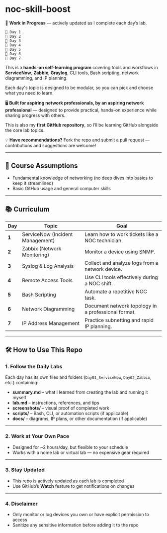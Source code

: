# noc-skill-boost

🚧 **Work in Progress** — actively updated as I complete each day’s lab.

    🏁 Day 1
    🏁 Day 2
    🚧 Day 3
    🚧 Day 4
    🚧 Day 5
    🚧 Day 6
    🚧 Day 7

This is a **hands-on self-learning program** covering tools and workflows in **ServiceNow**, **Zabbix**, **Graylog**, CLI tools, Bash scripting, network diagramming, and IP planning. 

Each day's topic is designed to be modular, so you can pick and choose what you need to learn.  

🖥️ **Built for aspiring network professionals, by an aspiring network professional** — designed to provide practical, hands-on experience while sharing progress with others.  

This is also my **first GitHub repository**, so I’ll be learning GitHub alongside the core lab topics.  

💡 **Have recommendations?** Fork the repo and submit a pull request — contributions and suggestions are welcome!  

---

## 📌 Course Assumptions
- Fundamental knowledge of networking (no deep dives into basics to keep it streamlined)  
- Basic GitHub usage and general computer skills  

---

## 📚 Curriculum  

| Day | Topic | Goal |
|-----|-------|------|
| **1** | ServiceNow (Incident Management) | Learn how to work tickets like a NOC technician. |
| **2** | Zabbix (Network Monitoring) | Monitor a device using SNMP. |
| **3** | Syslog & Log Analysis | Collect and analyze logs from a network device. |
| **4** | Remote Access Tools | Use CLI tools effectively during a NOC shift. |
| **5** | Bash Scripting | Automate a repetitive NOC task. |
| **6** | Network Diagramming | Document network topology in a professional format. |
| **7** | IP Address Management | Practice subnetting and rapid IP planning. |

---

## 🛠 How to Use This Repo  

### **1. Follow the Daily Labs**  
Each day has its own files and folders (`Day01_ServiceNow`, `Day02_Zabbix`, etc.) containing:
- **summary.md** –  what I learned from creating the lab and running it myself
- **lab.md** – instructions, references, and tips  
- **screenshots/** – visual proof of completed work  
- **scripts/** – Bash, CLI, or automation scripts (if applicable)  
- **docs/** – diagrams, IP plans, or other documentation (if applicable)


---

### **2. Work at Your Own Pace**  
- Designed for ~2 hours/day, but flexible to your schedule  
- Works with a home lab or virtual lab — no expensive gear required  

---

### **3. Stay Updated**  
- This repo is actively updated as each lab is completed  
- Use GitHub’s **Watch** feature to get notifications on changes  

---

### **4. Disclaimer**  
- Only monitor or log devices you own or have explicit permission to access  
- Sanitize any sensitive information before adding it to the repo  
